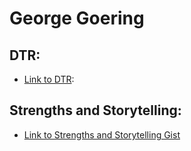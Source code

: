 # George Goering


## DTR:
* [Link to DTR](https://gist.github.com/Ggoering/5eeb7f0f7ca60ddaf2dc696200e97965):

## Strengths and Storytelling:  
* [Link to Strengths and Storytelling Gist](https://gist.github.com/Ggoering/0d22d5bc64c3d065605c17d2c4c90240)
